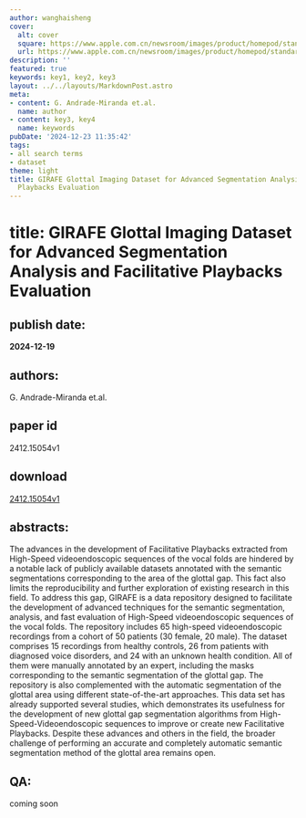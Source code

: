 ```yaml
---
author: wanghaisheng
cover:
  alt: cover
  square: https://www.apple.com.cn/newsroom/images/product/homepod/standard/Apple-HomePod-hero-230118_big.jpg.large_2x.jpg
  url: https://www.apple.com.cn/newsroom/images/product/homepod/standard/Apple-HomePod-hero-230118_big.jpg.large_2x.jpg
description: ''
featured: true
keywords: key1, key2, key3
layout: ../../layouts/MarkdownPost.astro
meta:
- content: G. Andrade-Miranda et.al.
  name: author
- content: key3, key4
  name: keywords
pubDate: '2024-12-23 11:35:42'
tags:
- all search terms
- dataset
theme: light
title: GIRAFE Glottal Imaging Dataset for Advanced Segmentation Analysis and Facilitative
  Playbacks Evaluation
---
```


# title: GIRAFE Glottal Imaging Dataset for Advanced Segmentation Analysis and Facilitative Playbacks Evaluation 
## publish date: 
**2024-12-19** 
## authors: 
  G. Andrade-Miranda et.al. 
## paper id
2412.15054v1
## download
[2412.15054v1](http://arxiv.org/abs/2412.15054v1)
## abstracts:
The advances in the development of Facilitative Playbacks extracted from High-Speed videoendoscopic sequences of the vocal folds are hindered by a notable lack of publicly available datasets annotated with the semantic segmentations corresponding to the area of the glottal gap. This fact also limits the reproducibility and further exploration of existing research in this field.   To address this gap, GIRAFE is a data repository designed to facilitate the development of advanced techniques for the semantic segmentation, analysis, and fast evaluation of High-Speed videoendoscopic sequences of the vocal folds. The repository includes 65 high-speed videoendoscopic recordings from a cohort of 50 patients (30 female, 20 male). The dataset comprises 15 recordings from healthy controls, 26 from patients with diagnosed voice disorders, and 24 with an unknown health condition. All of them were manually annotated by an expert, including the masks corresponding to the semantic segmentation of the glottal gap. The repository is also complemented with the automatic segmentation of the glottal area using different state-of-the-art approaches.   This data set has already supported several studies, which demonstrates its usefulness for the development of new glottal gap segmentation algorithms from High-Speed-Videoendoscopic sequences to improve or create new Facilitative Playbacks. Despite these advances and others in the field, the broader challenge of performing an accurate and completely automatic semantic segmentation method of the glottal area remains open.
## QA:
coming soon
